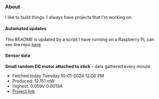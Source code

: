 ### About
I like to build things. I always have projects that I'm working on.

#### Automated updates
This README is updated by a script I have running on a Raspberry Pi, can see the repo [here](https://github.com/jdc-cunningham/raspi-git-repo-updater).

#### Sensor data


**Small random DC motor attached to stick** - data gathered every minute
- Fetched today Tuesday 10-01-2024 12:00 PM
- Produced: 12.151 mW
- Highest: 0.059V 0.0019A
- [Project link](https://github.com/jdc-cunningham/turbine-raspi)